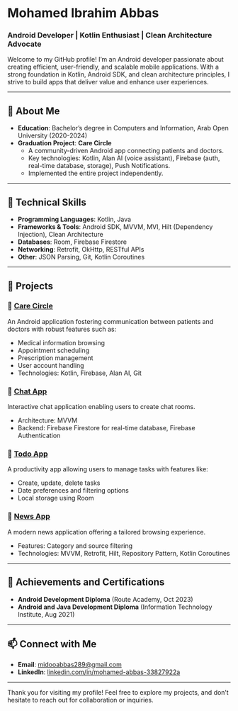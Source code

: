# Mohamed Ibrahim Abbas

### Android Developer | Kotlin Enthusiast | Clean Architecture Advocate

Welcome to my GitHub profile! I’m an Android developer passionate about creating efficient, user-friendly, and scalable mobile applications. With a strong foundation in Kotlin, Android SDK, and clean architecture principles, I strive to build apps that deliver value and enhance user experiences.

---

## 📜 About Me
- **Education**: Bachelor’s degree in Computers and Information, Arab Open University (2020-2024)
- **Graduation Project**: **Care Circle**
  - A community-driven Android app connecting patients and doctors.
  - Key technologies: Kotlin, Alan AI (voice assistant), Firebase (auth, real-time database, storage), Push Notifications.
  - Implemented the entire project independently.

---

## 🚀 Technical Skills
- **Programming Languages**: Kotlin, Java
- **Frameworks & Tools**: Android SDK, MVVM, MVI, Hilt (Dependency Injection), Clean Architecture
- **Databases**: Room, Firebase Firestore
- **Networking**: Retrofit, OkHttp, RESTful APIs
- **Other**: JSON Parsing, Git, Kotlin Coroutines

---

## 💼 Projects

### 🏥 [Care Circle](https://github.com/MohamedAbbas289/Care-Circle)
An Android application fostering communication between patients and doctors with robust features such as:
- Medical information browsing
- Appointment scheduling
- Prescription management
- User account handling
- Technologies: Kotlin, Firebase, Alan AI, Git

### 💬 [Chat App](https://github.com/MohamedAbbas289/chat-application)
Interactive chat application enabling users to create chat rooms.
- Architecture: MVVM
- Backend: Firebase Firestore for real-time database, Firebase Authentication

### 🔖 [Todo App](https://github.com/MohamedAbbas289/todo-list-app)
A productivity app allowing users to manage tasks with features like:
- Create, update, delete tasks
- Date preferences and filtering options
- Local storage using Room

### 📰 [News App](https://github.com/MohamedAbbas289/News-app)
A modern news application offering a tailored browsing experience.
- Features: Category and source filtering
- Technologies: MVVM, Retrofit, Hilt, Repository Pattern, Kotlin Coroutines

---

## 🌱 Achievements and Certifications
- **Android Development Diploma** (Route Academy, Oct 2023)
- **Android and Java Development Diploma** (Information Technology Institute, Aug 2021)

---

## 📫 Connect with Me
- **Email**: [midooabbas289@gmail.com](mailto:midooabbas289@gmail.com)
- **LinkedIn**: [linkedin.com/in/mohamed-abbas-33827922a](https://www.linkedin.com/in/mohamed-abbas-33827922a)

---

Thank you for visiting my profile! Feel free to explore my projects, and don’t hesitate to reach out for collaboration or inquiries.


